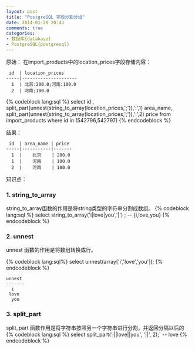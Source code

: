 ```yaml
---
layout: post
title: "PostgreSQL 字段分割分组"
date: 2014-01-28 20:43
comments: true
categories: 
- 数据库{database}
- PostgreSQL{postgresql}
---
```


原始： 在import_products中的location_prices字段存储内容：

     id  | location_prices  
    -----|---------------------
      1  | 北京:200.0;河南:100.0
      2  | 河南;100.0

{% codeblock lang:sql %}
select id ,
  split_part(unnest(string_to_array(location_prices,';')),':',1) area_name,
  split_part(unnest(string_to_array(location_prices,';')),':',2) price
from import_products
where id in (542796,542797)
{% endcodeblock %}

结果： 

     id  | area_name | price  
    -----|-----------|-------
      1  |    北京    | 200.0
      1  |    河南    | 100.0
      2  |    河南    | 100.0


知识点：

### 1. string_to_array 

string_to_array函数的作用是将string类型的字符串分割成数组。
{% codeblock lang:sql %}
select string_to_array('i|love|you','|') ;  -- {i,love,you}
{% endcodeblock %}

### 2. unnest

unnest 函数的作用是将数组转换成行。

{% codeblock lang:sql%}
select unnest(array['i','love','you']);
{% endcodeblock %}

    unnest  
    -------
      i
     love
      you

### 3. split_part

split_part 函数作用是将字符串按照另一个字符串进行分割，并返回分隔以后的
{% codeblock lang:sql %}
select split_part('i||love||you', '||', 2);` -- love
{% endcodeblock %}


